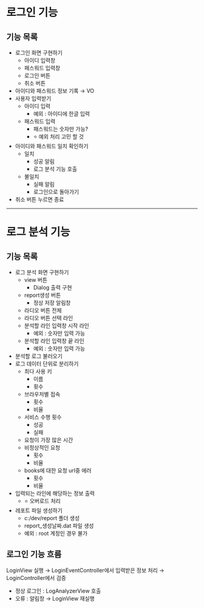 # 로그인 기능
## 기능 목록
- 로그인 화면 구현하기
    - 아이디 입력창
    - 패스워드 입력창
    - 로그인 버튼
    - 취소 버튼
- 아이디와 패스워드 정보 기록 → VO
- 사용자 입력받기
  - 아이디 입력
    - 예외 : 아이디에 한글 입력
  - 패스워드 입력
    - 패스워드는 숫자만 가능?
    - ⭐️ 예외 처리 고민 할 것
- 아이디와 패스워드 일치 확인하기
  - 일치
    - 성공 알림
    - 로그 분석 기능 호출
  - 불일치
    - 실패 알림
    - 로그인으로 돌아가기
- 취소 버튼 누르면 종료
***
# 로그 분석 기능
## 기능 목록
- 로그 분석 화면 구현하기
  - view 버튼
    - Dialog 출력 구현
  - report생성 버튼
    - 정상 저장 알림창
  - 라디오 버튼 전체
  - 라디오 버튼 선택 라인
  - 분석할 라인 입력창 시작 라인
    - 예외 : 숫자만 입력 가능
  - 분석할 라인 입력창 끝 라인
    - 예외 : 숫자만 입력 가능
- 분석할 로그 불러오기
- 로그 데이터 단위로 분리하기
  - 최다 사용 키
    - 이름
    - 횟수
  - 브라우저별 접속
    - 횟수
    - 비율
  - 서비스 수행 횟수
    - 성공
    - 실패
  - 요청이 가장 많은 시간
  - 비정상적인 요청
    - 횟수
    - 비율
  - books에 대한 요청 url중 에러
    - 횟수
    - 비율
- 입력되는 라인에 해당하는 정보 출력
  - ⭐️ 오버로드 처리
- 레포트 파일 생성하기
  - c:/dev/report 폴더 생성
  - report_생성날짜.dat 파일 생성
  - 예외 : root 계정인 경우 불가 

## 로그인 기능 흐름
LoginView 실행 → LoginEventController에서 입력받은 정보 처리 → LoginController에서 검증
- 정상 로그인 : LogAnalyzerView 호출
- 오류 : 알림창 → LoginView 재실행

